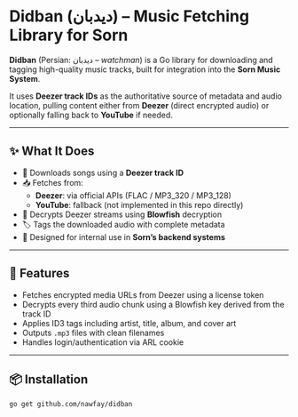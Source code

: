 # Didban (دیدبان) – Music Fetching Library for Sorn

**Didban** (Persian: دیدبان – *watchman*) is a Go library for downloading and tagging high-quality music tracks, built for integration into the **Sorn Music System**.

It uses **Deezer track IDs** as the authoritative source of metadata and audio location, pulling content either from **Deezer** (direct encrypted audio) or optionally falling back to **YouTube** if needed.

---

## ✨ What It Does

- 🎵 Downloads songs using a **Deezer track ID**
- 📥 Fetches from:
  - **Deezer**: via official APIs (FLAC / MP3_320 / MP3_128)
  - **YouTube**: fallback (not implemented in this repo directly)
- 🔐 Decrypts Deezer streams using **Blowfish** decryption
- 🏷️ Tags the downloaded audio with complete metadata
- 🧠 Designed for internal use in **Sorn’s backend systems**

---

## 🔧 Features

- Fetches encrypted media URLs from Deezer using a license token
- Decrypts every third audio chunk using a Blowfish key derived from the track ID
- Applies ID3 tags including artist, title, album, and cover art
- Outputs `.mp3` files with clean filenames
- Handles login/authentication via ARL cookie

---

## 📦 Installation

```bash
go get github.com/nawfay/didban
```